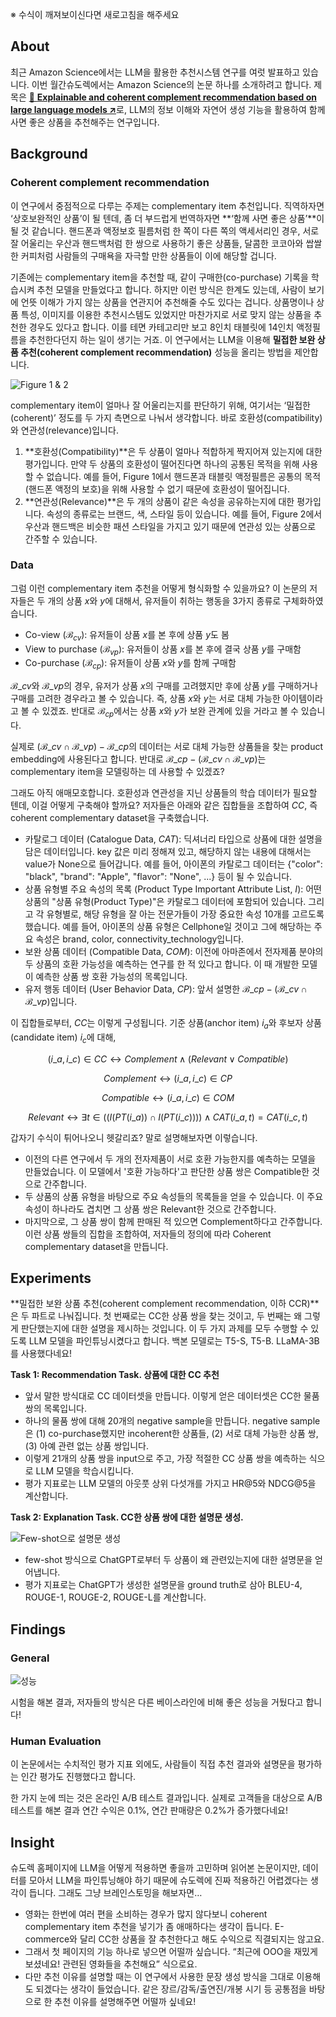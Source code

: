 ※ 수식이 깨져보이신다면 새로고침을 해주세요
## About
최근 Amazon Science에서는 LLM을 활용한 추천시스템 연구를 여럿 발표하고 있습니다. 이번 월간슈도렉에서는 Amazon Science의 논문 하나를 소개하려고 합니다. 제목은 <a href="https://www.amazon.science/publications/explainable-and-coherent-complement-recommendation-based-on-large-language-models" target="_blank" style="text-decoration: underline;">📄 **Explainable and coherent complement recommendation based on large language models ↗**</a>로, LLM의 정보 이해와 자연어 생성 기능을 활용하여 함께 사면 좋은 상품을 추천해주는 연구입니다.

## Background
### Coherent complement recommendation

이 연구에서 중점적으로 다루는 주제는 complementary item 추천입니다. 직역하자면 ‘상호보완적인 상품’이 될 텐데, 좀 더 부드럽게 번역하자면 **‘함께 사면 좋은 상품’**이 될 것 같습니다. 핸드폰과 액정보호 필름처럼 한 쪽이 다른 쪽의 액세서리인 경우, 서로 잘 어울리는 우산과 핸드백처럼 한 쌍으로 사용하기 좋은 상품들, 달콤한 코코아와 쌉쌀한 커피처럼 사람들의 구매욕을 자극할 만한 상품들이 이에 해당할 겁니다.

 기존에는 complementary item을 추천할 때, 같이 구매한(co-purchase) 기록을 학습시켜 추천 모델을 만들었다고 합니다. 하지만 이런 방식은 한계도 있는데, 사람이 보기에 언뜻 이해가 가지 않는 상품을 연관지어 추천해줄 수도 있다는 겁니다. 상품명이나 상품 특성, 이미지를 이용한 추천시스템도 있었지만 마찬가지로 서로 맞지 않는 상품을 추천한 경우도 있다고 합니다. 이를 테면 카테고리만 보고 8인치 태블릿에 14인치 액정필름을 추천한다던지 하는 일이 생기는 거죠. 이 연구에서는 LLM을 이용해 **밀접한 보완 상품 추천(coherent complement recommendation)** 성능을 올리는 방법을 제안합니다.

![Figure 1 & 2](https://github.com/user-attachments/assets/af1d2cf5-597f-4bb1-916c-5022fbc99238)

 complementary item이 얼마나 잘 어울리는지를 판단하기 위해, 여기서는 ‘밀접한(coherent)’ 정도를 두 가지 측면으로 나눠서 생각합니다. 바로 호환성(compatibility)와 연관성(relevance)입니다. 

1. **호환성(Compatibility)**은 두 상품이 얼마나 적합하게 짝지어져 있는지에 대한 평가입니다. 만약 두 상품의 호환성이 떨어진다면 하나의 공통된 목적을 위해 사용할 수 없습니다. 예를 들어, Figure 1에서 핸드폰과 태블릿 액정필름은 공통의 목적(핸드폰 액정의 보호)을 위해 사용할 수 없기 때문에 호환성이 떨어집니다.
2. **연관성(Relevance)**은 두 개의 상품이 같은 속성을 공유하는지에 대한 평가입니다. 속성의 종류로는 브랜드, 색, 스타일 등이 있습니다. 예를 들어, Figure 2에서 우산과 핸드백은 비슷한 패션 스타일을 가지고 있기 때문에 연관성 있는 상품으로 간주할 수 있습니다.

### Data

그럼 이런 complementary item 추천을 어떻게 형식화할 수 있을까요? 이 논문의 저자들은 두 개의 상품 $x$와 $y$에 대해서, 유저들이 취하는 행동을 3가지 종류로 구체화하였습니다.

- Co-view ($\mathcal{B}_{cv}$): 유저들이 상품 $x$를 본 후에 상품 $y$도 봄
- View to purchase ($\mathcal{B}_{vp}$): 유저들이 상품 $x$를 본 후에 결국 상품 $y$를 구매함
- Co-purchase ($\mathcal{B}_{cp}$): 유저들이 상품 $x$와 $y$를 함께 구매함

$\mathcal{B}\_{cv}$와 $\mathcal{B}\_{vp}$의 경우, 유저가 상품 $x$의 구매를 고려했지만 후에 상품 $y$를 구매하거나 구매를 고려한 경우라고 볼 수 있습니다. 즉, 상품 $x$와 $y$는 서로 대체 가능한 아이템이라고 볼 수 있겠죠. 반대로 $\mathcal{B}_{cp}$에서는 상품 $x$와 $y$가 보완 관계에 있을 거라고 볼 수 있습니다.

실제로 $(\mathcal{B}\_{cv}\cap \mathcal{B}\_{vp})-\mathcal{B}\_{cp}$의 데이터는 서로 대체 가능한 상품들을 찾는 product embedding에 사용된다고 합니다. 반대로 $\mathcal{B}\_{cp}-(\mathcal{B}\_{cv}\cap \mathcal{B}\_{vp})$는 complementary item을 모델링하는 데 사용할 수 있겠죠?


그래도 아직 애매모호합니다. 호환성과 연관성을 지닌 상품들의 학습 데이터가 필요할 텐데, 이걸 어떻게 구축해야 할까요? 저자들은 아래와 같은 집합들을 조합하여 _CC_, 즉 coherent complementary dataset을 구축했습니다.

- 카탈로그 데이터 (Catalogue Data, _CAT_): 딕셔너리 타입으로 상품에 대한 설명을 담은 데이터입니다. key 값은 미리 정해져 있고, 해당하지 않는 내용에 대해서는 value가 None으로 들어갑니다. 예를 들어, 아이폰의 카탈로그 데이터는 {"color": "black", "brand": "Apple", "flavor": "None",
...} 등이 될 수 있습니다.
- 상품 유형별 주요 속성의 목록 (Product Type Important Attribute List, _I_): 어떤 상품의 "상품 유형(Product Type)"은 카탈로그 데이터에 포함되어 있습니다. 그리고 각 유형별로, 해당 유형을 잘 아는 전문가들이 가장 중요한 속성 10개를 고르도록 했습니다. 예를 들어, 아이폰의 상품 유형은 Cellphone일 것이고 그에 해당하는 주요 속성은 brand, color, connectivity_technology입니다.
- 보완 상품 데이터 (Compatible Data, _COM_): 이전에 아마존에서 전자제품 분야의 두 상품의 호환 가능성을 예측하는 연구를 한 적 있다고 합니다. 이 때 개발한 모델이 예측한 상품 쌍 호환 가능성의 목록입니다.
- 유저 행동 데이터 (User Behavior Data, _CP_): 앞서 설명한 $\mathcal{B}\_{cp}-(\mathcal{B}\_{cv} \cap \mathcal{B}\_{vp})$입니다.

이 집합들로부터, <em>CC</em>는 이렇게 구성됩니다. 기준 상품(anchor item) $i_a$와 후보자 상품(candidate item) $i_c$에 대해,

$$ (i\_a, i\_c) \in CC \leftrightarrow Complement \wedge (Relevant \vee Compatible) $$

$$Complement \leftrightarrow ( i\_a, i\_c ) \in CP$$

$$Compatible \leftrightarrow (i\_a, i\_c) \in COM$$

$$Relevant \leftrightarrow \exists t \in \bigl( (I(PT(i\_a)) \cap I(PT(i\_c))) \bigr) \wedge CAT(i\_a, t)=CAT(i\_c, t)$$

갑자기 수식이 튀어나오니 헷갈리죠? 말로 설명해보자면 이렇습니다.
- 이전의 다른 연구에서 두 개의 전자제품이 서로 호환 가능한지를 예측하는 모델을 만들었습니다. 이 모델에서 '호환 가능하다'고 판단한 상품 쌍은 Compatible한 것으로 간주합니다.
- 두 상품의 상품 유형을 바탕으로 주요 속성들의 목록들을 얻을 수 있습니다. 이 주요 속성이 하나라도 겹치면 그 상품 쌍은 Relevant한 것으로 간주합니다.
- 마지막으로, 그 상품 쌍이 함께 판매된 적 있으면 Complement하다고 간주합니다. 이런 상품 쌍들의 집합을 조합하여, 저자들의 정의에 따라 Coherent complementary dataset을 만듭니다.

## Experiments

**밀접한 보완 상품 추천(coherent complement recommendation, 이하 CCR)**은 두 파트로 나눠집니다. 첫 번째로는 CC한 상품 쌍을 찾는 것이고, 두 번째는 왜 그렇게 판단했는지에 대한 설명을 제시하는 것입니다. 이 두 가지 과제를 모두 수행할 수 있도록 LLM 모델을 파인튜닝시켰다고 합니다. 백본 모델로는 T5-S, T5-B. LLaMA-3B를 사용했다네요!

**Task 1: Recommendation Task. 상품에 대한 CC 추천**

  - 앞서 말한 방식대로 CC 데이터셋을 만듭니다. 이렇게 얻은 데이터셋은 CC한 물품 쌍의 목록입니다.
  - 하나의 물품 쌍에 대해 20개의 negative sample을 만듭니다. negative sample은 (1) co-purchase했지만 incoherent한 상품들, (2) 서로 대체 가능한 상품 쌍, (3) 아예 관련 없는 상품 쌍입니다.
  - 이렇게 21개의 상품 쌍을 input으로 주고, 가장 적절한 CC 상품 쌍을 예측하는 식으로 LLM 모델을 학습시킵니다.
  - 평가 지표로는 LLM 모델의 아웃풋 상위 다섯개를 가지고 HR@5와 NDCG@5을 계산합니다.

**Task 2: Explanation Task. CC한 상품 쌍에 대한 설명문 생성.**

![Few-shot으로 설명문 생성](https://github.com/user-attachments/assets/f21f9e6c-7069-463d-aa9c-259dc4f9a032)

  - few-shot 방식으로 ChatGPT로부터 두 상품이 왜 관련있는지에 대한 설명문을 얻어냅니다.
  - 평가 지표로는 ChatGPT가 생성한 설명문을 ground truth로 삼아 BLEU-4, ROUGE-1, ROUGE-2, ROUGE-L를 계산합니다.

## Findings
### General

![성능](https://github.com/user-attachments/assets/d86f2d32-0cdd-4b16-a6cb-31898c2cda28)

시험을 해본 결과, 저자들의 방식은 다른 베이스라인에 비해 좋은 성능을 거뒀다고 합니다!

### Human Evaluation

이 논문에서는 수치적인 평가 지표 외에도, 사람들이 직접 추천 결과와 설명문을 평가하는 인간 평가도 진행했다고 합니다.

한 가지 눈에 띄는 것은 온라인 A/B 테스트 결과입니다. 실제로 고객들을 대상으로 A/B 테스트를 해본 결과 연간 수익은 0.1%, 연간 판매량은 0.2%가 증가했다네요!


## Insight
슈도렉 홈페이지에 LLM을 어떻게 적용하면 좋을까 고민하며 읽어본 논문이지만, 데이터를 모아서 LLM을 파인튜닝해야 하기 때문에 슈도렉에 진짜 적용하긴 어렵겠다는 생각이 듭니다. 그래도 그냥 브레인스토밍을 해보자면…

- 영화는 한번에 여러 편을 소비하는 경우가 많지 않다보니 coherent complementary item 추천을 넣기가 좀 애매하다는 생각이 듭니다. E-commerce와 달리 CC한 상품을 잘 추천한다고 해도 수익으로 직결되지는 않고요.
- 그래서 첫 페이지의 기능 하나로 넣으면 어떨까 싶습니다. “최근에 OOO을 재밌게 보셨네요! 관련된 영화들을 추천해요” 식으로요.
- 다만 추천 이유를 설명할 때는 이 연구에서 사용한 문장 생성 방식을 그대로 이용해도 되겠다는 생각이 들었습니다. 같은 장르/감독/출연진/개봉 시기 등 공통점을 바탕으로 한 추천 이유를 설명해주면 어떨까 싶네요!